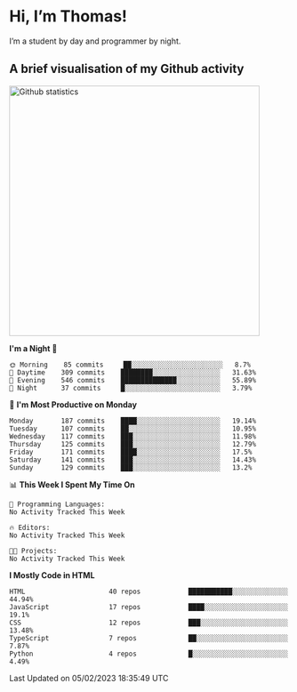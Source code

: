 # Hi, I’m Thomas!
I’m a student by day and programmer by night.

## A brief visualisation of my Github activity

<img title="My Github statistics" alt="Github statistics" width="450px" src="https://github-readme-stats.vercel.app/api?username=thomasrettig&show_icons=true&include_all_commits=true&count_private=true&&hide=issues&theme=tokyonight&border_radius=6px"/>

<!--START_SECTION:waka-->
**I'm a Night 🦉** 

```text
🌞 Morning    85 commits     ██░░░░░░░░░░░░░░░░░░░░░░░   8.7% 
🌆 Daytime    309 commits    ████████░░░░░░░░░░░░░░░░░   31.63% 
🌃 Evening    546 commits    ██████████████░░░░░░░░░░░   55.89% 
🌙 Night      37 commits     █░░░░░░░░░░░░░░░░░░░░░░░░   3.79%

```
📅 **I'm Most Productive on Monday** 

```text
Monday       187 commits    ████░░░░░░░░░░░░░░░░░░░░░   19.14% 
Tuesday      107 commits    ██░░░░░░░░░░░░░░░░░░░░░░░   10.95% 
Wednesday    117 commits    ███░░░░░░░░░░░░░░░░░░░░░░   11.98% 
Thursday     125 commits    ███░░░░░░░░░░░░░░░░░░░░░░   12.79% 
Friday       171 commits    ████░░░░░░░░░░░░░░░░░░░░░   17.5% 
Saturday     141 commits    ███░░░░░░░░░░░░░░░░░░░░░░   14.43% 
Sunday       129 commits    ███░░░░░░░░░░░░░░░░░░░░░░   13.2%

```


📊 **This Week I Spent My Time On** 

```text
💬 Programming Languages: 
No Activity Tracked This Week

🔥 Editors: 
No Activity Tracked This Week

🐱‍💻 Projects: 
No Activity Tracked This Week

```

**I Mostly Code in HTML** 

```text
HTML                     40 repos            ███████████░░░░░░░░░░░░░░   44.94% 
JavaScript               17 repos            ████░░░░░░░░░░░░░░░░░░░░░   19.1% 
CSS                      12 repos            ███░░░░░░░░░░░░░░░░░░░░░░   13.48% 
TypeScript               7 repos             ██░░░░░░░░░░░░░░░░░░░░░░░   7.87% 
Python                   4 repos             █░░░░░░░░░░░░░░░░░░░░░░░░   4.49%

```



 Last Updated on 05/02/2023 18:35:49 UTC
<!--END_SECTION:waka-->
